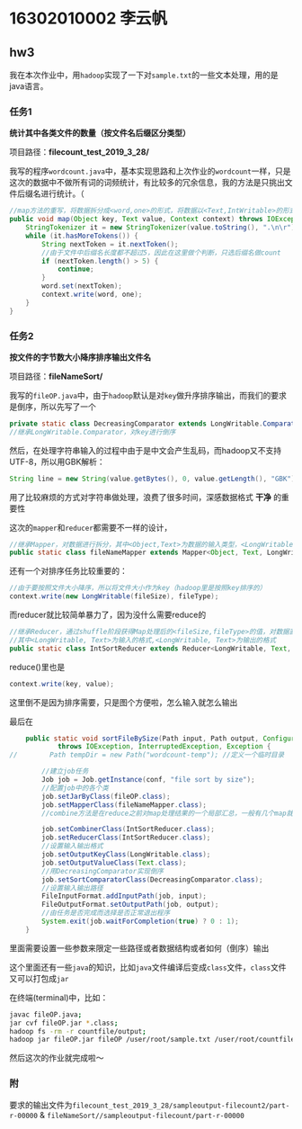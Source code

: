 

# 16302010002 李云帆

## hw3

我在本次作业中，用``hadoop``实现了一下对``sample.txt``的一些文本处理，用的是java语言。

### 任务1

**统计其中各类文件的数量（按文件名后缀区分类型）**

项目路径：**filecount_test_2019_3_28/**

我写的程序``wordcount.java``中，基本实现思路和上次作业的``wordcount``一样，只是这次的数据中不做所有词的词频统计，有比较多的冗余信息，我的方法是只挑出文件后缀名进行统计。（

```java
//map方法的重写，将数据拆分成<word,one>的形式，将数据以<Text,IntWritable>的形式传送到reduce
public void map(Object key, Text value, Context context) throws IOException, InterruptedException {
    StringTokenizer it = new StringTokenizer(value.toString(), ".\n\r");
    while (it.hasMoreTokens()) {
        String nextToken = it.nextToken();
        //由于文件中后缀名长度都不超过5，因此在这里做个判断，只选后缀名做count
        if (nextToken.length() > 5) {
            continue;
        }
        word.set(nextToken);
        context.write(word, one);
    }
}
```

### 任务2

**按文件的字节数大小降序排序输出文件名**

项目路径：**fileNameSort/**

我写的``fileOP.java``中，由于``hadoop``默认是对``key``做升序排序输出，而我们的要求是倒序，所以先写了一个

```java
private static class DecreasingComparator extends LongWritable.Comparator
//继承LongWritable.Comparator，对key进行倒序
```

然后，在处理字符串输入的过程中由于是中文会产生乱码，而hadoop又不支持UTF-8，所以用GBK解析：

```java
String line = new String(value.getBytes(), 0, value.getLength(), "GBK");
```

用了比较麻烦的方式对字符串做处理，浪费了很多时间，深感数据格式 **干净** 的重要性

这次的``mapper``和``reducer``都需要不一样的设计，

```java
//继承Mapper，对数据进行拆分，其中<Object,Text>为数据的输入类型，<LongWritable, Text>为数据的输出类型
public static class fileNameMapper extends Mapper<Object, Text, LongWritable, Text> 
```

还有一个对排序任务比较重要的：

```java
//由于要按照文件大小降序，所以将文件大小作为key（hadoop里是按照key排序的）
context.write(new LongWritable(fileSize), fileType);
```

而reducer就比较简单暴力了，因为没什么需要reduce的

```java
//继承Reducer，通过shuffle阶段获得Map处理后的<fileSize,fileType>的值，对数据直接以<fileSize,fileType>的形式输出
//其中<LongWritable, Text>为输入的格式,<LongWritable, Text>为输出的格式
public static class IntSortReducer extends Reducer<LongWritable, Text, LongWritable, Text>
```

reduce()里也是

```java
context.write(key, value);
```

这里倒不是因为排序需要，只是图个方便啦，怎么输入就怎么输出

最后在

```java
    public static void sortFileBySize(Path input, Path output, Configuration conf)
            throws IOException, InterruptedException, Exception {
//        Path tempDir = new Path("wordcount-temp"); //定义一个临时目录

        //建立job任务
        Job job = Job.getInstance(conf, "file sort by size");
        //配置job中的各个类
        job.setJarByClass(fileOP.class);
        job.setMapperClass(fileNameMapper.class);
        //combine方法是在reduce之前对map处理结果的一个局部汇总，一般有几个map就会有几个combine

        job.setCombinerClass(IntSortReducer.class);
        job.setReducerClass(IntSortReducer.class);
        //设置输入输出格式
        job.setOutputKeyClass(LongWritable.class);
        job.setOutputValueClass(Text.class);
        //用DecreasingComparator实现倒序
        job.setSortComparatorClass(DecreasingComparator.class);
        //设置输入输出路径
        FileInputFormat.addInputPath(job, input);
        FileOutputFormat.setOutputPath(job, output);
        //由任务是否完成而选择是否正常退出程序
        System.exit(job.waitForCompletion(true) ? 0 : 1);
    }
```

里面需要设置一些参数来限定一些路径或者数据结构或者如何（倒序）输出

这个里面还有一些``java``的知识，比如``java``文件编译后变成``class``文件，``class``文件又可以打包成``jar``

在终端(terminal)中，比如：

```bash
javac fileOP.java;
jar cvf fileOP.jar *.class;
hadoop fs -rm -r countfile/output;
hadoop jar fileOP.jar fileOP /user/root/sample.txt /user/root/countfile/output
```

然后这次的作业就完成啦～



### 附

要求的输出文件为``filecount_test_2019_3_28/sampleoutput-filecount2/part-r-00000`` & ``fileNameSort//sampleoutput-filecount/part-r-00000``